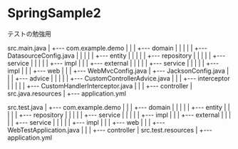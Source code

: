 # SpringSample2
テストの勉強用

src.main.java
  |
  +--- com.example.demo
  |     |
  |     +--- domain
  |     |     |
  |     |     +--- DatasourceConfig.java
  |     |     |
  |     |     +--- entity
  |     |     |
  |     |     +--- repository
  |     |     |
  |     |     +--- service
  |     |           |
  |     |           +--- impl
  |     |
  |     +--- external
  |     |     |
  |     |     +--- service
  |     |           |
  |     |           +--- impl
  |     |
  |     +--- web
  |           |
  |           +--- WebMvcConfig.java
  |           +--- JacksonConfig.java
  |           |
  |           +--- advice
  |           |     |
  |           |     +--- CustomControllerAdvice.java
  |           |
  |           +--- interceptor
  |           |     |
  |           |     +--- CustomHandlerInterceptor.java
  |           |
  |           +--- controller
  |
src.java.resources
  |
  +--- application.yml


src.test.java
  |
  +--- com.example.demo
  |     |
  |     +--- domain
  |     |     |
  |     |     +--- entity
  |     |     |
  |     |     +--- repository
  |     |     |
  |     |     +--- service
  |     |           |
  |     |           +--- impl
  |     |
  |     +--- external
  |     |     |
  |     |     +--- service
  |     |           |
  |     |           +--- impl
  |     |
  |     +--- web
  |           |
  |           +--- WebTestApplication.java
  |           |
  |           +--- controller
  |
src.test.resources
  |
  +--- application.yml
